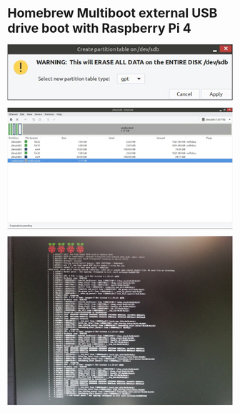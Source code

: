 # Homebrew Multiboot external USB drive boot with Raspberry Pi 4

![GPT Gparted](https://github.com/raspberrypisig/usb-msd-raspberrypi-multios/raw/master/gpt.jpg)

![Multiboot OS partitions](https://github.com/raspberrypisig/usb-msd-raspberrypi-multios/raw/master/gparted.jpg)

![OS Boot Selection](https://github.com/raspberrypisig/usb-msd-raspberrypi-multios/raw/master/init-problem.jpg)
